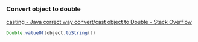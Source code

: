 ###  Convert object to double


[casting - Java correct way convert/cast object to Double - Stack Overflow](https://stackoverflow.com/questions/7503877/java-correct-way-convert-cast-object-to-double "casting - Java correct way convert/cast object to Double - Stack Overflow")


 

```java
Double.valueOf(object.toString()) 
```
